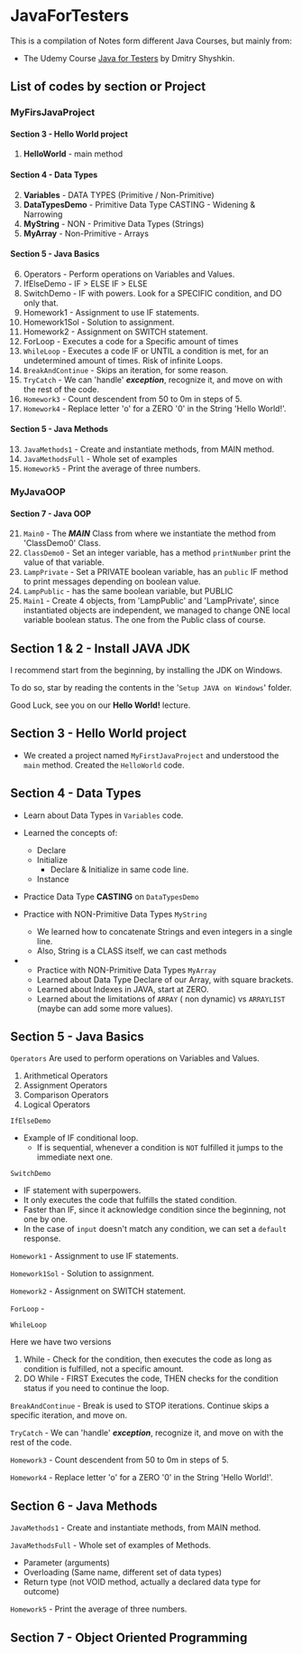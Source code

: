 
# JavaForTesters

This is a compilation of Notes form different Java Courses, but mainly from:
- The Udemy Course [Java for Testers](https://udemy.com/course/java-for-testers-dmitry/) by Dmitry Shyshkin.

## List of codes by section or Project

### MyFirsJavaProject
#### Section 3 - Hello World project
1. **HelloWorld** - main method
   

#### Section 4 - Data Types

2. **Variables** - DATA TYPES (Primitive / Non-Primitive)
3. **DataTypesDemo** - Primitive Data Type CASTING - Widening & Narrowing
4. **MyString** - NON - Primitive Data Types (Strings)
5. **MyArray** - Non-Primitive - Arrays


#### Section 5 - Java Basics

6. Operators - Perform operations on Variables and Values.
2. IfElseDemo - IF > ELSE IF > ELSE
3. SwitchDemo - IF with powers. Look for a SPECIFIC condition, and DO only that.
4. Homework1 - Assignment to use IF statements.
5. Homework1Sol - Solution to assignment.
6. Homework2 - Assignment on SWITCH statement.
7. ForLoop - Executes a code for a Specific amount of times
8. `WhileLoop` - Executes a code IF or UNTIL a condition is met, for an undetermined amount of times. Risk of infinite Loops. 
9. `BreakAndContinue` - Skips an iteration, for some reason.
10. `TryCatch` - We can 'handle' **_exception_**, recognize it, and move on with the rest of the code.
11. `Homework3` - Count descendent from 50 to 0m in steps of 5.
12. `Homework4` - Replace letter 'o' for a ZERO '0' in the String 'Hello World!'.

#### Section 5 - Java Methods

13. `JavaMethods1` - Create and instantiate methods, from MAIN method.
14. `JavaMethodsFull` - Whole set of examples
15. `Homework5` - Print the average of three numbers.

### MyJavaOOP

#### Section 7 - Java OOP

21. `Main0` - The **_MAIN_** Class from where we instantiate the method from 'ClassDemo0' Class.
22. `ClassDemo0` - Set an integer variable, has a method `printNumber` print the value of that variable.
23. `LampPrivate` - Set a PRIVATE boolean variable, has an `public` IF method to print messages depending on boolean 
    value.
24. `LampPublic` - has the same boolean variable, but PUBLIC
25. `Main1` - Create 4 objects, from 'LampPublic' and 'LampPrivate', since instantiated objects are independent, we 
    managed to change ONE local variable boolean status. The one from the Public class of course.




## Section 1 & 2 - Install JAVA JDK 

I recommend start from the beginning, by installing the JDK on Windows.

To do so, star by reading the contents in the '`Setup JAVA on Windows`' folder.

Good Luck, see you on our **Hello World!** lecture.

## Section 3 - Hello World project

- We created a project named `MyFirstJavaProject` and understood the `main` method.
Created the `HelloWorld` code. 

## Section 4 - Data Types

- Learn about Data Types in `Variables` code.
- Learned the concepts of:
  - Declare
  - Initialize
    - Declare & Initialize in same code line.
  - Instance


- Practice Data Type **CASTING** on `DataTypesDemo`


- Practice with NON-Primitive Data Types
`MyString`
  - We learned how to concatenate Strings and even integers in a single line.
  - Also, String is a CLASS itself, we can cast methods

- - Practice with NON-Primitive Data Types
`MyArray`
  - Learned about Data Type Declare of our Array, with square brackets.
  - Learned about Indexes in JAVA, start at ZERO.
  - Learned about the limitations of `ARRAY` ( non dynamic) vs `ARRAYLIST` (maybe can add some more values).

## Section 5 - Java Basics

`Operators` Are used to perform operations on Variables and Values.

1. Arithmetical Operators
2. Assignment Operators
3. Comparison Operators
4. Logical Operators

`IfElseDemo`

- Example of IF conditional loop.
  - If is sequential, whenever a condition is `NOT` fulfilled it jumps to the immediate next one.

`SwitchDemo`

- IF statement with superpowers.
- It only executes the code that fulfills the stated condition.
- Faster than IF, since it acknowledge condition since the beginning, not one by one.
- In the case of `input` doesn't match any condition, we can set a `default` response.

`Homework1` - Assignment to use IF statements.

`Homework1Sol` - Solution to assignment.

`Homework2` - Assignment on SWITCH statement.

`ForLoop` - 

`WhileLoop` 

Here we have two versions
1. While - Check for the condition, then executes the code as long as condition is fulfilled, not a specific amount.
2. DO While - FIRST Executes the code, THEN checks for the condition status if you need to continue the loop.

`BreakAndContinue` - Break is used to STOP iterations. Continue skips a specific iteration, and move on.

`TryCatch` - We can 'handle' **_exception_**, recognize it, and move on with the rest of the code.

`Homework3` - Count descendent from 50 to 0m in steps of 5.

`Homework4` - Replace letter 'o' for a ZERO '0' in the String 'Hello World!'.

## Section 6 - Java Methods

`JavaMethods1` - Create and instantiate methods, from MAIN method.

`JavaMethodsFull` - Whole set of examples of Methods.
- Parameter (arguments)
- Overloading (Same name, different set of data types)
- Return type (not VOID method, actually a declared data type for outcome)

`Homework5` - Print the average of three numbers.

## Section 7 - Object Oriented Programming


